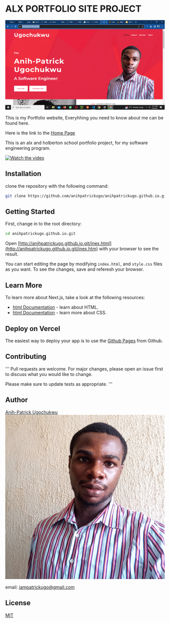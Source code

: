 # ALX PORTFOLIO SITE PROJECT

![Hero Screenshot](</img/Screenshot%20(8).png>)

This is my Portfolio website, Everyhhing you need to know about me can be found here.

Here is the link to the
[Home Page](https://anihpatrickugo.github.io/)

This is an alx and holberton school portfolio project, for my software engineering program.

[![Watch the video](https://lh3.googleusercontent.com/3zkP2SYe7yYoKKe47bsNe44yTgb4Ukh__rBbwXwgkjNRe4PykGG409ozBxzxkrubV7zHKjfxq6y9ShogWtMBMPyB3jiNps91LoNH8A=s500)](https://www.youtube.com/watch?v=WH0RVRgH7u0&feature=youtu.be)

## Installation

clone the repository with the following command:

```bash
git clone https://github.com/anihpatrickugo/anihpatrickugo.github.io.git
```

## Getting Started

First, change in to the root directory:

```bash
cd anihpatrickugo.github.io.git
```

Open [http://anihpatrickugo.github.io.git/inex.html](http://anihpatrickugo.github.io.git/inex.htm) with your browser to see the result.

You can start editing the page by modifying `index.html`, and `style.css` files as you want. To see the changes, save and referesh your browser.

## Learn More

To learn more about Next.js, take a look at the following resources:

- [html Documentation](https://www.w3schools.com/html/html_intro.asp) - learn about HTML.
- [html Documentation](https://www.w3schools.com/css/) - learn more about CSS.

## Deploy on Vercel

The easiest way to deploy your app is to use the [Github Pages](https://docs.github.com/en/pages/quickstart#:~:text=In%20the%20%22Code%20and%20automation,md%20file%20of%20your%20repository.) from Github.

## Contributing

'''
Pull requests are welcome. For major changes, please open an issue first
to discuss what you would like to change.

Please make sure to update tests as appropriate.
'''

## Author

[Anih-Patrick Ugochukwu](https://twitter.com/anihpatrickugo/)
![Author](/img/profile.jpg)

email: iampatrickugo@gmail.com

## License

[MIT](https://choosealicense.com/licenses/mit/)
